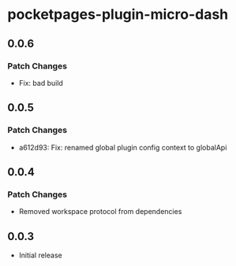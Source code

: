 # pocketpages-plugin-micro-dash

## 0.0.6

### Patch Changes

- Fix: bad build

## 0.0.5

### Patch Changes

- a612d93: Fix: renamed global plugin config context to globalApi

## 0.0.4

### Patch Changes

- Removed workspace protocol from dependencies

## 0.0.3

- Initial release
